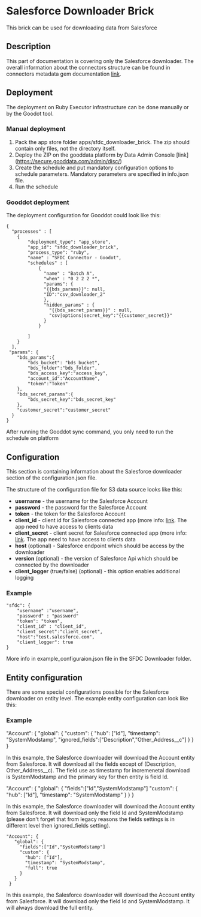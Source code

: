 Salesforce Downloader Brick
==================
This brick can be used for downloading data from Salesforce

## Description

This part of documentation is covering only the Salesforce downloader. The overall information about the connectors structure can be found in connectors metadata gem documentation [link](https://github.com/gooddata/gooddata_connectors_metadata/tree/bds_implementation).


## Deployment

The deployment on Ruby Executor infrastructure can be done manually or by the Goodot tool.

### Manual deployment

1. Pack the app store folder apps/sfdc_downloader_brick. The zip should contain only files, not the directory itself.
2. Deploy the ZIP on the gooddata platform by Data Admin Console [link] (https://secure.gooddata.com/admin/disc/)
3. Create the schedule and put mandatory configuration options to schedule parameters. Mandatory parameters are specified in info.json file.
4. Run the schedule

### Gooddot deployment

The deployment configuration for Gooddot could look like this:

    {
      "processes" : [
        {
            "deployment_type": "app_store",
            "app_id": "sfdc_downloader_brick",
            "process_type": "ruby",
            "name" : "SFDC Connector - Goodot",
            "schedules" : [
                {
                  "name" : "Batch A",
                  "when" : "0 2 2 2 *",
                  "params": {
                  "{{bds_params}}": null,
                  "ID":"csv_downloader_2"
                  },
                  "hidden_params" : {
                    "{{bds_secret_params}}" : null,
                    "csv|options|secret_key":"{{customer_secret}}"
                  }
                }

            ]
        }
      ],
     "params": {
        "bds_params":{
            "bds_bucket": "bds_bucket",
            "bds_folder":"bds_folder",
            "bds_access_key":"access_key",
            "account_id":"AccountName",
            "token":"Token"
        },
        "bds_secret_params":{
            "bds_secret_key":"bds_secret_key"
        },
        "customer_secret":"customer_secret"
      }
    }

After running the Gooddot sync command, you only need to run the schedule on platform


## Configuration

This section is containing information about the Salesforce downloader section of the configuration.json file.

The structure of the configuration file for S3 data source looks like this:

 * **username** - the username for the Salesforce Account
 * **password** - the password for the Salesforce Account
 * **token** - the token for the Salesforce Account
 * **client_id** - client id for Salesforce connected app (more info: [link](https://help.salesforce.com/apex/HTViewHelpDoc?id=connected_app_create.htm). The app need to have access to clients data
 * **client_secret** - client secret for Salesforce connected app (more info: [link](https://help.salesforce.com/apex/HTViewHelpDoc?id=connected_app_create.htm). The app need to have access to clients data
 * **host** (optional) - Salesforce endpoint which should be access by the downloader
 * **version** (optional) - the version of Salesforce Api which should be connected by the downloader
 * **client_logger** (true/false) (optional) - this option enables additional logging


### Example

    "sfdc": {
        "username" :"username",
        "password" : "password"
        "token": "token",
        "client_id" : "client_id",
        "client_secret":"client_secret",
        "host":"test.salesforce.com",
        "client_logger": true
    }

More info in example_configuraion.json file in the SFDC Downloader folder.
 
## Entity configuration

There are some special configurations possible for the Salesforce downloader on entity level. The example entity configuration can look like this: 

### Example
 
   "Account": {
      "global": {
        "custom": {
          "hub": ["Id"],
          "timestamp": "SystemModstamp",
          "ignored_fields":["Description","Other_Address__c"]
        }
      }
    }

In this example, the Salesforce downloader will download the Account entity from Salesforce. It will download all the fields except of (Description, Other_Address__c). The field use as timestamp for incremenetal download is SystemModstamp and the primary key for then entity is field Id.   
 
   "Account": {
      "global": {
        "fields":["Id","SystemModstamp"]
        "custom": {
          "hub": ["Id"],
          "timestamp": "SystemModstamp"
        }
      }
    }

In this example, the Salesforce downloader will download the Account entity from Salesforce. It will download only the field Id and SystemModstamp (please don't forget that from legacy reasons the fields settings is in different level then ignored_fields setting).    

 
    "Account": {
       "global": {
         "fields":["Id","SystemModstamp"]
         "custom": {
           "hub": ["Id"],
           "timestamp": "SystemModstamp",
           "full": true
         }
       }
     }
 
In this example, the Salesforce downloader will download the Account entity from Salesforce. It will download only the field Id and SystemModstamp. It will always download the full entity.    
 
 
